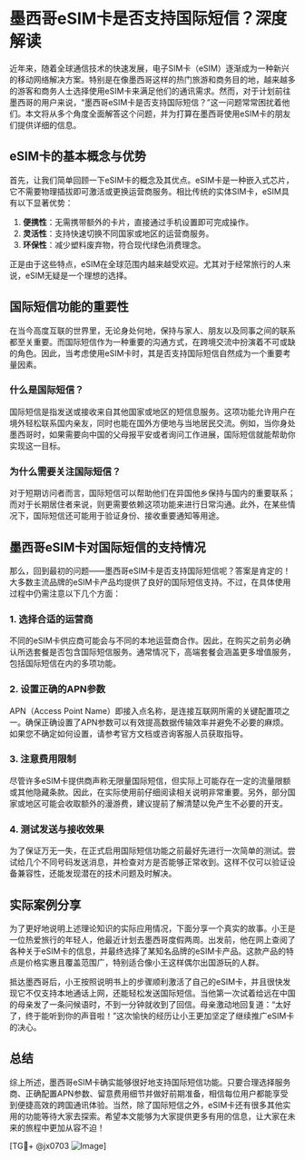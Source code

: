# 墨西哥eSIM卡是否支持国际短信？深度解读

近年来，随着全球通信技术的快速发展，电子SIM卡（eSIM）逐渐成为一种新兴的移动网络解决方案。特别是在像墨西哥这样的热门旅游和商务目的地，越来越多的游客和商务人士选择使用eSIM卡来满足他们的通讯需求。然而，对于计划前往墨西哥的用户来说，“墨西哥eSIM卡是否支持国际短信？”这一问题常常困扰着他们。本文将从多个角度全面解答这个问题，并为打算在墨西哥使用eSIM卡的朋友们提供详细的信息。

## eSIM卡的基本概念与优势

首先，让我们简单回顾一下eSIM卡的概念及其优点。eSIM卡是一种嵌入式芯片，它不需要物理插拔即可激活或更换运营商服务。相比传统的实体SIM卡，eSIM具有以下显著优势：

1. **便携性**：无需携带额外的卡片，直接通过手机设置即可完成操作。
2. **灵活性**：支持快速切换不同国家或地区的运营商服务。
3. **环保性**：减少塑料废弃物，符合现代绿色消费理念。

正是由于这些特点，eSIM在全球范围内越来越受欢迎。尤其对于经常旅行的人来说，eSIM无疑是一个理想的选择。

## 国际短信功能的重要性

在当今高度互联的世界里，无论身处何地，保持与家人、朋友以及同事之间的联系都至关重要。而国际短信作为一种重要的沟通方式，在跨境交流中扮演着不可或缺的角色。因此，当考虑使用eSIM卡时，其是否支持国际短信自然成为一个重要考量因素。

### 什么是国际短信？

国际短信是指发送或接收来自其他国家或地区的短信息服务。这项功能允许用户在境外轻松联系国内亲友，同时也能在国外方便地与当地居民交流。例如，当你身处墨西哥时，如果需要向中国的父母报平安或者询问工作进展，国际短信就能帮助你实现这一目标。

### 为什么需要关注国际短信？

对于短期访问者而言，国际短信可以帮助他们在异国他乡保持与国内的重要联系；而对于长期居住者来说，则更需要依赖这项功能来进行日常沟通。此外，在某些情况下，国际短信还可能用于验证身份、接收重要通知等用途。

## 墨西哥eSIM卡对国际短信的支持情况

那么，回到最初的问题——墨西哥eSIM卡是否支持国际短信呢？答案是肯定的！大多数主流品牌的eSIM卡产品均提供了良好的国际短信支持。不过，在具体使用过程中仍需注意以下几个方面：

### 1. 选择合适的运营商
不同的eSIM卡供应商可能会与不同的本地运营商合作。因此，在购买之前务必确认所选套餐是否包含国际短信服务。通常情况下，高端套餐会涵盖更多增值服务，包括国际短信在内的多项功能。

### 2. 设置正确的APN参数
APN（Access Point Name）即接入点名称，是连接互联网所需的关键配置项之一。确保正确设置了APN参数可以有效提高数据传输效率并避免不必要的麻烦。如果您不确定如何设置，请参考官方文档或咨询客服人员获取指导。

### 3. 注意费用限制
尽管许多eSIM卡提供商声称无限量国际短信，但实际上可能存在一定的流量限额或其他隐藏条款。因此，在实际使用前仔细阅读相关说明非常重要。另外，部分国家或地区可能会收取额外的漫游费，建议提前了解清楚以免产生不必要的开支。

### 4. 测试发送与接收效果
为了保证万无一失，在正式启用国际短信功能之前最好先进行一次简单的测试。尝试给几个不同号码发送消息，并检查对方是否能够正常收到。这样不仅可以验证设备兼容性，还能发现潜在的技术问题及时解决。

## 实际案例分享

为了更好地说明上述理论知识的实际应用情况，下面分享一个真实的故事。小王是一位热爱旅行的年轻人，他最近计划去墨西哥度假两周。出发前，他在网上查阅了各种关于eSIM卡的信息，并最终选择了某知名品牌的eSIM卡产品。这款产品的特点是价格实惠且覆盖范围广，特别适合像小王这样偶尔出国游玩的人群。

抵达墨西哥后，小王按照说明书上的步骤顺利激活了自己的eSIM卡，并且很快发现它不仅支持本地通话上网，还能轻松发送国际短信。当他第一次试着给远在中国的母亲发了一条问候语时，不到一分钟就收到了回信。母亲激动地回复道：“太好了，终于能听到你的声音啦！”这次愉快的经历让小王更加坚定了继续推广eSIM卡的决心。

## 总结

综上所述，墨西哥eSIM卡确实能够很好地支持国际短信功能。只要合理选择服务商、正确配置APN参数、留意费用细节并做好前期准备，相信每位用户都能享受到便捷高效的跨国通讯体验。当然，除了国际短信之外，eSIM卡还有很多其他实用的功能等待大家去探索。希望本文能够为大家提供更多有用的信息，让大家在未来的旅程中更加从容不迫！

[TG💪+ @jx0703 ![Image](https://github.com/user-attachments/assets/dbca1d08-cadb-493c-b0ec-ad6f7a83f270)]